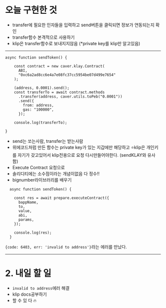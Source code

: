 # 오늘 구현한 것

- transfer에 필요한 인자들을 입력하고 send버튼을 클릭되면 정보가 연동되는지 확인
- transfer함수 본격적으로 사용하기
- klip은 transfer함수로 보내지지않음 (\*private key를 klip만 알고있음)

<hr />

```
async function sendToken() {

    const contract = new caver.klay.Contract(
      ABI,
      "0xc6a2ad8cc6e4a7e08fc37cc5954be07d499e7654"
    );

    (address, 0.0001).send();
    const transferTo = await contract.methods
      .transfer(address, caver.utils.toPeb("0.0001"))
      .send({
        from: address,
        gas: "100000",
      });

    console.log(transferTo);

}
```

- send는 쏘는사람, transfer는 받는사람
- 위에코드처럼 만든 함수는 private key가 있는 지갑에만 해당하고 ⭐️klip은 개인키를 자기가 갖고있어서 klip전용으로 요청 다시만들어야한다. (sendKLAY와 유사함)
- Execute Contract 요청으로
- 솔리디티에는 소수점이라는 개념이없음 다 정수!!
- bignumber라이브러리를 배우기

```
  async function sendToken() {

    const res = await prepare.executeContract({
      bappName,
      to,
      value,
      abi,
      params,
    });

    console.log(res);
  }
```

`{code: 6403, err: 'invalid to address'}`라는 에러를 만났다.

<hr />

# 2. 내일 할 일

- `invalid to address`에러 해결
- klip docs공부하기
- 할 수 있 다 🔥
